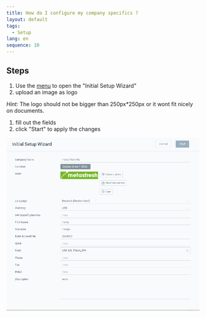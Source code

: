 ```yaml
---
title: How do I configure my company specifics ?
layout: default
tags:
  - Setup
lang: en
sequence: 10
---
```


## Steps

1. Use the [menu](Menu) to open the "Initial Setup Wizard"
1. upload an image as logo

  *Hint:* The logo should not be bigger than 250px*250px or it wont fit nicely on documents.
1. fill out the fields
1. click "Start" to apply the changes


![](assets/IntialSetupWizard-c7960.png)
